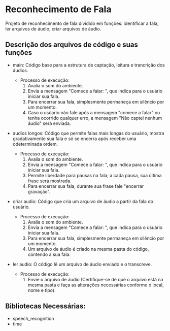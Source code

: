 # Reconhecimento de Fala
 Projeto de reconhecimento de fala dividido em funções: identificar a fala, ler arquivos de áudio, criar arquivos de áudio. 

## Descrição dos arquivos de código e suas funções

* main: Código base para a estrutura de captação, leitura e trancrição dos áudios.
  * Processo de execução:
    1. Avalia o som do ambiente.
    2. Envia a mensagem "Comece a falar: ", que indica para o usuário iniciar sua fala.
    3. Para encerrar sua fala, simplesmente permaneça em silêncio por um momento.
    4. Caso o usúario não fale após a mensagem "comece a falar" ou tenha ocorrido qualquer erro, a mensagem "Não captei nenhum áudio" será enviada.
      
* audios longos: Código que permite falas mais longas do usuário, mostra gradativamente sua fala e só se encerra após receber uma odeterminada ordem.
  * Processo de execução:
    1. Avalia o som do ambiente.
    2. Envia a mensagem "Comece a falar: ", que indica para o usuário iniciar sua fala.
    3. Permite liberdade para pausas na fala; a cada pausa, sua última frase será mostrada.
    4. Para encerrar sua fala, durante sua frase fale "encerrar gravação".
* criar audio: Código que cria um arquivo de áudio a partir da fala do usuário.
  * Processo de execução:
    1. Avalia o som do ambiente.
    2. Envia a mensagem "Comece a falar: ", que indica para o usuário iniciar sua fala.
    3. Para encerrar sua fala, simplesmente permaneça em silêncio por um momento.
    4. Um arquivo de áudio é criado na mesma pasta do código, contendo a sua fala.
* ler audio: O código lê um arquivo de áudio enviado e o transcreve.
  * Processo de execução:
    1. Envie o arquivo de áudio (Certifique-se de que o arquivo está na mesma pasta e faça as alterações necessárias conforme o local, nome e tipo).

## Bibliotecas Necessárias:

* speech_recognition
* time
